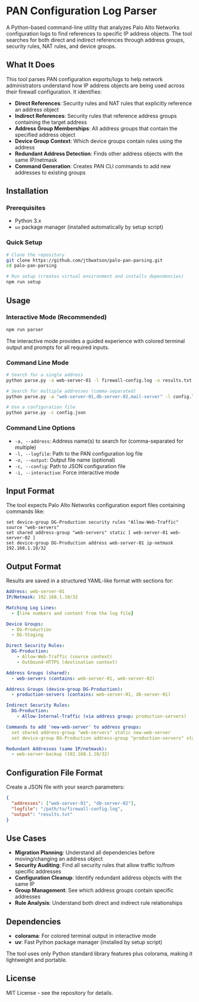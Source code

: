 # PAN Configuration Log Parser

A Python-based command-line utility that analyzes Palo Alto Networks configuration logs to find references to specific IP address objects. The tool searches for both direct and indirect references through address groups, security rules, NAT rules, and device groups.

## What It Does

This tool parses PAN configuration exports/logs to help network administrators understand how IP address objects are being used across their firewall configuration. It identifies:

- **Direct References**: Security rules and NAT rules that explicitly reference an address object
- **Indirect References**: Security rules that reference address groups containing the target address  
- **Address Group Memberships**: All address groups that contain the specified address object
- **Device Group Context**: Which device groups contain rules using the address
- **Redundant Address Detection**: Finds other address objects with the same IP/netmask
- **Command Generation**: Creates PAN CLI commands to add new addresses to existing groups

## Installation

### Prerequisites
- Python 3.x
- `uv` package manager (installed automatically by setup script)

### Quick Setup
```bash
# Clone the repository
git clone https://github.com/jtbwatson/palo-pan-parsing.git
cd palo-pan-parsing

# Run setup (creates virtual environment and installs dependencies)
npm run setup
```

## Usage

### Interactive Mode (Recommended)
```bash
npm run parser
```
The interactive mode provides a guided experience with colored terminal output and prompts for all required inputs.

### Command Line Mode
```bash
# Search for a single address
python parse.py -a web-server-01 -l firewall-config.log -o results.txt

# Search for multiple addresses (comma-separated)
python parse.py -a "web-server-01,db-server-02,mail-server" -l config.log

# Use a configuration file
python parse.py -c config.json
```

### Command Line Options
- `-a, --address`: Address name(s) to search for (comma-separated for multiple)
- `-l, --logfile`: Path to the PAN configuration log file
- `-o, --output`: Output file name (optional)
- `-c, --config`: Path to JSON configuration file
- `-i, --interactive`: Force interactive mode

## Input Format

The tool expects Palo Alto Networks configuration export files containing commands like:
```
set device-group DG-Production security rules "Allow-Web-Traffic" source "web-servers"
set shared address-group "web-servers" static [ web-server-01 web-server-02 ]
set device-group DG-Production address web-server-01 ip-netmask 192.168.1.10/32
```

## Output Format

Results are saved in a structured YAML-like format with sections for:

```yaml
Address: web-server-01
IP/Netmask: 192.168.1.10/32

Matching Log Lines:
  - [line numbers and content from the log file]

Device Groups:
  - DG-Production
  - DG-Staging

Direct Security Rules:
  DG-Production:
    - Allow-Web-Traffic (source context)
    - Outbound-HTTPS (destination context)

Address Groups (shared):
  - web-servers (contains: web-server-01, web-server-02)

Address Groups (device-group DG-Production):
  - production-servers (contains: web-server-01, db-server-01)

Indirect Security Rules:
  DG-Production:
    - Allow-Internal-Traffic (via address group: production-servers)

Commands to add 'new-web-server' to address groups:
  set shared address-group "web-servers" static new-web-server
  set device-group DG-Production address-group "production-servers" static new-web-server

Redundant Addresses (same IP/netmask):
  - web-server-backup (192.168.1.10/32)
```

## Configuration File Format

Create a JSON file with your search parameters:
```json
{
  "addresses": ["web-server-01", "db-server-02"],
  "logfile": "/path/to/firewall-config.log",
  "output": "results.txt"
}
```

## Use Cases

- **Migration Planning**: Understand all dependencies before moving/changing an address object
- **Security Auditing**: Find all security rules that allow traffic to/from specific addresses
- **Configuration Cleanup**: Identify redundant address objects with the same IP
- **Group Management**: See which address groups contain specific addresses
- **Rule Analysis**: Understand both direct and indirect rule relationships

## Dependencies

- **colorama**: For colored terminal output in interactive mode
- **uv**: Fast Python package manager (installed by setup script)

The tool uses only Python standard library features plus colorama, making it lightweight and portable.

## License

MIT License - see the repository for details.